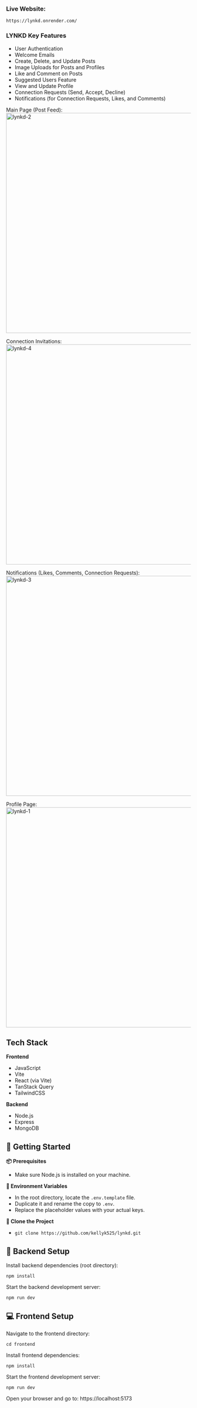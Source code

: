 ### Live Website:

`https://lynkd.onrender.com/`

### LYNKD Key Features

- User Authentication
- Welcome Emails
- Create, Delete, and Update Posts
- Image Uploads for Posts and Profiles
- Like and Comment on Posts
- Suggested Users Feature
- View and Update Profile
- Connection Requests (Send, Accept, Decline)
- Notifications (for Connection Requests, Likes, and Comments)

Main Page (Post Feed):  
<img width="600" alt="lynkd-2" src="https://github.com/user-attachments/assets/0c5c3311-656e-48e0-b2f9-c77bc7848141" />

Connection Invitations:  
<img width="600" alt="lynkd-4" src="https://github.com/user-attachments/assets/1b0def04-8e2b-4b01-b229-598e427f23f5" />

Notifications (Likes, Comments, Connection Requests):  
<img width="600" alt="lynkd-3" src="https://github.com/user-attachments/assets/7a4cab7a-e758-4b2a-bf71-8e428a70daf9" />

Profile Page:  
<img width="600" alt="lynkd-1" src="https://github.com/user-attachments/assets/b453ff09-e9f2-4835-810e-38a25a6ad51e" />

## Tech Stack

**Frontend**

- JavaScript
- Vite
- React (via Vite)
- TanStack Query
- TailwindCSS

**Backend**

- Node.js
- Express
- MongoDB

## 🚀 Getting Started

**📦 Prerequisites**

- Make sure Node.js is installed on your machine.

**🔐 Environment Variables**

- In the root directory, locate the `.env.template` file.
- Duplicate it and rename the copy to `.env`.
- Replace the placeholder values with your actual keys.

**📁 Clone the Project**

- `git clone https://github.com/kellyk525/lynkd.git`

## 🔧 Backend Setup

Install backend dependencies (root directory):

`npm install`

Start the backend development server:

`npm run dev`

## 💻 Frontend Setup

Navigate to the frontend directory:

`cd frontend`

Install frontend dependencies:

`npm install`

Start the frontend development server:

`npm run dev`

Open your browser and go to:
https://localhost:5173
